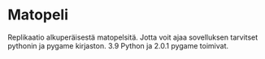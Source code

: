 # Matopeli
Replikaatio alkuperäisestä matopelsitä.
Jotta voit ajaa sovelluksen tarvitset pythonin ja pygame kirjaston. 3.9 Python ja 2.0.1 pygame toimivat.
